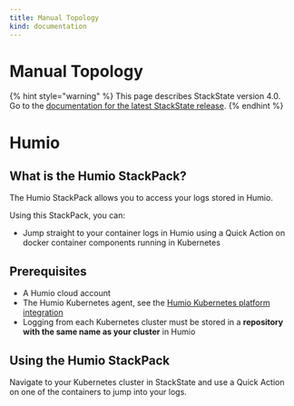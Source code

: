 ```yaml
---
title: Manual Topology
kind: documentation
---
```


# Manual Topology

{% hint style="warning" %}
This page describes StackState version 4.0.<br />Go to the [documentation for the latest StackState release](https://docs.stackstate.com/).
{% endhint %}

# Humio

## What is the Humio StackPack?

The Humio StackPack allows you to access your logs stored in Humio.

Using this StackPack, you can:

* Jump straight to your container logs in Humio using a Quick Action on docker container components running in Kubernetes

## Prerequisites

* A Humio cloud account
* The Humio Kubernetes agent, see the [Humio Kubernetes platform integration](https://docs.humio.com/integrations/platforms/kubernetes/)
* Logging from each Kubernetes cluster must be stored in a **repository with the same name as your cluster** in Humio

## Using the Humio StackPack

Navigate to your Kubernetes cluster in StackState and use a Quick Action on one of the containers to jump into your logs.

